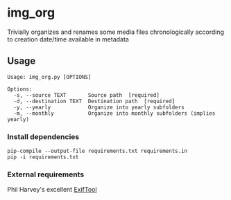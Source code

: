 # img_org
Trivially organizes and renames some media files chronologically according to creation date/time available in metadata

## Usage
```
Usage: img_org.py [OPTIONS]

Options:
  -s, --source TEXT       Source path  [required]
  -d, --destination TEXT  Destination path  [required]
  -y, --yearly            Organize into yearly subfolders
  -m, --monthly           Organize into monthly subfolders (implies yearly)
```

### Install dependencies
```
pip-compile --output-file requirements.txt requirements.in
pip -i requirements.txt
```
### External requirements
Phil Harvey's excellent [ExifTool](https://www.sno.phy.queensu.ca/~phil/exiftool/)
